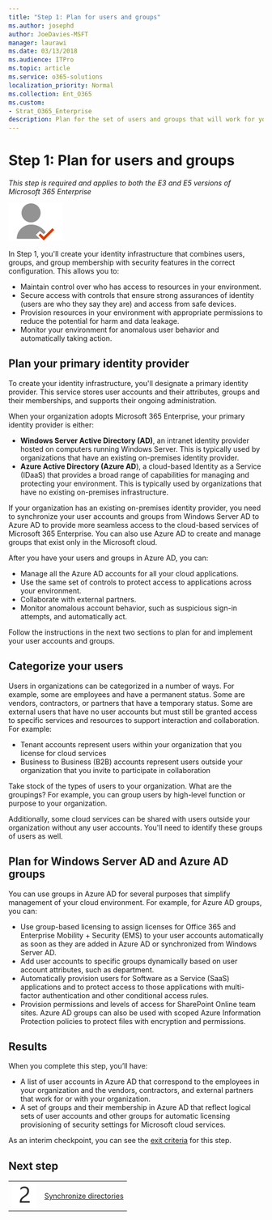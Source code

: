```yaml
---
title: "Step 1: Plan for users and groups"
ms.author: josephd
author: JoeDavies-MSFT
manager: laurawi
ms.date: 03/13/2018
ms.audience: ITPro
ms.topic: article
ms.service: o365-solutions
localization_priority: Normal
ms.collection: Ent_O365
ms.custom:
- Strat_O365_Enterprise
description: Plan for the set of users and groups that will work for your organization.
---
```


# Step 1: Plan for users and groups

*This step is required and applies to both the E3 and E5 versions of Microsoft 365 Enterprise*

![](./media/deploy-foundation-infrastructure/identity_icon-small.png)

In Step 1, you'll create your identity infrastructure that combines users, groups, and group membership with security features in the correct configuration. This allows you to:

- Maintain control over who has access to resources in your environment.
- Secure access with controls that ensure strong assurances of identity (users are who they say they are) and access from safe devices.
- Provision resources in your environment with appropriate permissions to reduce the potential for harm and data leakage. 
- Monitor your environment for anomalous user behavior and automatically taking action.

## Plan your primary identity provider

To create your identity infrastructure, you'll designate a primary identity provider. This service stores user accounts and their attributes, groups and their memberships, and supports their ongoing administration.

When your organization adopts Microsoft 365 Enterprise, your primary identity provider is either:

- **Windows Server Active Directory (AD)**, an intranet identity provider hosted on computers running Windows Server. This is typically used by organizations that have an existing on-premises identity provider.
- **Azure Active Directory (Azure AD**), a cloud-based Identity as a Service (IDaaS) that provides a broad range of capabilities for managing and protecting your environment. This is typically used by organizations that have no existing on-premises infrastructure.

If your organization has an existing on-premises identity provider, you need to synchronize your user accounts and groups from Windows Server AD to Azure AD to provide more seamless access to the cloud-based services of Microsoft 365 Enterprise. You can also use Azure AD to create and manage groups that exist only in the Microsoft cloud.

After you have your users and groups in Azure AD, you can:

- Manage all the Azure AD accounts for all your cloud applications. 
- Use the same set of controls to protect access to applications across your environment.
- Collaborate with external partners.
- Monitor anomalous account behavior, such as suspicious sign-in attempts, and automatically act.

Follow the instructions in the next two sections to plan for and implement your user accounts and groups.

## Categorize your users
Users in organizations can be categorized in a number of ways. For example, some are employees and have a permanent status. Some are vendors, contractors, or partners that have a temporary status. Some are external users that have no user accounts but must still be granted access to specific services and resources to support interaction and collaboration. For example:

- Tenant accounts represent users within your organization that you license for cloud services
- Business to Business (B2B) accounts represent users outside your organization that you invite to participate in collaboration

Take stock of the types of users to your organization. What are the groupings? For example, you can group users by high-level function or purpose to your organization.

Additionally, some cloud services can be shared with users outside your organization without any user accounts. You'll need to identify these groups of users as well.

## Plan for Windows Server AD and Azure AD groups

You can use groups in Azure AD for several purposes that simplify management of your cloud environment. For example, for Azure AD groups, you can:

- Use group-based licensing to assign licenses for Office 365 and Enterprise Mobility + Security (EMS) to your user accounts automatically as soon as they are added in Azure AD or synchronized from Windows Server AD. 
- Add user accounts to specific groups dynamically based on user account attributes, such as department.  
- Automatically provision users for Software as a Service (SaaS) applications and to protect access to those applications with multi-factor authentication and other conditional access rules.
- Provision permissions and levels of access for SharePoint Online team sites. Azure AD groups can also be used with scoped Azure Information Protection policies to protect files with encryption and permissions. 

## Results

When you complete this step, you’ll have:

- A list of user accounts in Azure AD that correspond to the employees in your organization and the vendors, contractors, and external partners that work for or with your organization.
- A set of groups and their membership in Azure AD that reflect logical sets of user accounts and other groups for automatic licensing provisioning of security settings for Microsoft cloud services.

As an interim checkpoint, you can see the [exit criteria](identity-exit-criteria.md#crit-identity-step1) for this step.


## Next step

|||
|:-------|:-----|
|![](./media/stepnumbers/Step2.png)| [Synchronize directories](identity-azure-ad-connect.md) |

